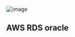 ![image](https://github.com/Rookies13/Senanam/assets/140288335/f699666a-b181-4dfc-8ae5-b12c54908145)

## AWS RDS oracle


